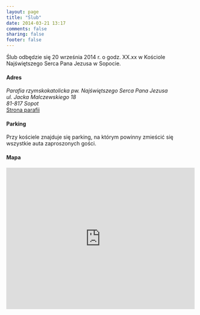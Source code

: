 ```yaml
---
layout: page
title: "Ślub"
date: 2014-03-21 13:17
comments: false
sharing: false
footer: false
---
```


Ślub odbędzie się 20 września 2014 r. o godz. XX.xx w Kościole Najświętszego
Serca Pana Jezusa w Sopocie.

#### Adres
_Parafia rzymskokatolicka pw. Najświętszego Serca Pana Jezusa_  
_ul. Jacka Malczewskiego 18_  
_81-817 Sopot_  
[Strona parafii](http://www.nspj-sopot.pl/ "Strona parafii")

#### Parking
Przy kościele znajduje się parking, na którym powinny zmieścić się wszystkie
auta zaproszonych gości.

#### Mapa
<iframe src="https://www.google.com/maps/embed?pb=!1m18!1m12!1m3!1d2319.6739537046274!2d18.544681229069226!3d54.45104173249761!2m3!1f0!2f0!3f0!3m2!1i1024!2i768!4f13.1!3m3!1m2!1s0x0%3A0xe679e944c0f91540!2zS2_Fm2Npw7PFgiBOYWrFm3dpxJl0c3plZ28gU2VyY2EgUGFuYSBKZXp1c2E!5e0!3m2!1sen!2s!4v1396779403833" width="500" height="375" frameborder="0" style="border:0"></iframe>
